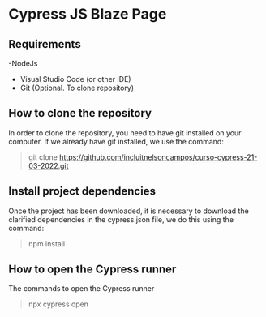 # Cypress JS Blaze Page


## Requirements
-NodeJs
- Visual Studio Code (or other IDE)
- Git (Optional. To clone repository)

## How to clone the repository
In order to clone the repository, you need to have git installed on your computer.
If we already have git installed, we use the command:
> git clone https://github.com/incluitnelsoncampos/curso-cypress-21-03-2022.git

## Install project dependencies
Once the project has been downloaded, it is necessary to download the clarified dependencies in the cypress.json file, we do this using the command:
> npm install

## How to open the Cypress runner
The commands to open the Cypress runner
> npx cypress open
